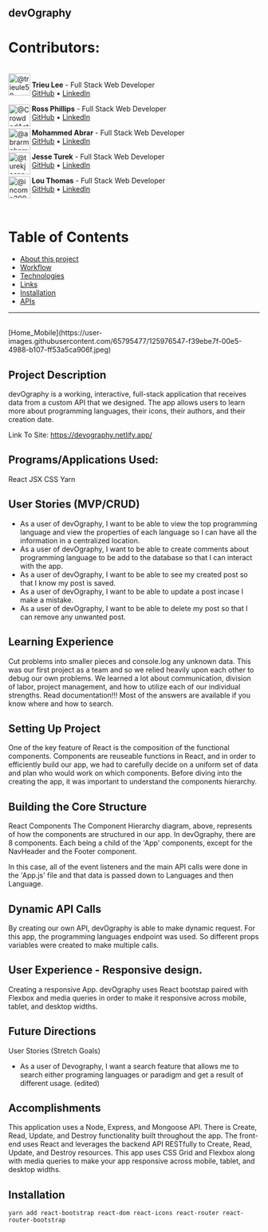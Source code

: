 ## devOgraphy

# Contributors:

<br />
<img  align="left" class="avatar avatar-user" src="https://avatars.githubusercontent.com/u/83842451?v=4" width="44" height="44" alt="@trieule50">

**Trieu Lee** - Full Stack Web Developer<br>
[GitHub](https://github.com/trieule50) • [LinkedIn](https://www.linkedin.com/in/trieule1/)

<img  align="left" class="avatar avatar-user" src="https://avatars.githubusercontent.com/u/65795477?v=4" width="44" height="44" alt="@CrowdedAstronaut">

**Ross Phillips** - Full Stack Web Developer<br>
[GitHub](https://github.com/CrowdedAstronaut) • [LinkedIn](https://www.linkedin.com/in/johnrossphillips/)

<img align="left" class="avatar avatar-user" src="https://avatars.githubusercontent.com/u/83424322?v=4" width="44" height="44" alt="@abrarmohammed109">

**Mohammed Abrar** - Full Stack Web Developer<br>
[GitHub](https://github.com/abrarmohammed109) • [LinkedIn](https://www.linkedin.com/in/abrarmohammed/)

<img align="left" class="avatar avatar-user" src="https://avatars.githubusercontent.com/u/77644242?v=4" width="44" height="44" alt="@turekjesse">

**Jesse Turek** - Full Stack Web Developer<br>
[GitHub](https://github.com/turekjesse) • [LinkedIn](https://www.linkedin.com/in/turekjesse/)

<img align="left" class="avatar avatar-user" src="https://avatars.githubusercontent.com/u/84121059?v=4" width="44" height="44" alt="@income3000">

**Lou Thomas** - Full Stack Web Developer<br>
[GitHub](https://github.com/income3000) • [LinkedIn](https://www.linkedin.com/in/lou-thomas/)

<br />

# Table of Contents

- [About this project](#about)
- [Workflow](#workflow)
- [Technologies](#technologies)
- [Links](#links)
- [Installation](#install)
- [APIs](#apis)

<hr />
<br />
[Home_Mobile](https://user-images.githubusercontent.com/65795477/125976547-f39ebe7f-00e5-4988-b107-ff53a5ca906f.jpeg)

## Project Description

devOgraphy is a working, interactive, full-stack application that receives data from a custom API that we designed. The app allows users to learn more about programming languages, their icons, their authors, and their creation date.

Link To Site: https://devography.netlify.app/

## Programs/Applications Used:

React
JSX
CSS
Yarn

## User Stories (MVP/CRUD)

- As a user of devOgraphy, I want to be able to view the top programming language and view the properties of each language so I can have all the information in a centralized location.
- As a user of devOgraphy, I want to be able to create comments about programming language to be add to the database so that I can interact with the app.
- As a user of devOgraphy, I want to be able to see my created post so that I know my post is saved.
- As a user of devOgraphy, I want to be able to update a post incase I make a mistake.
- As a user of devOgraphy, I want to be able to delete my post so that I can remove any unwanted post.

## Learning Experience

Cut problems into smaller pieces and console.log any unknown data. This was our first project as a team and so we relied heavily upon each other to debug our own problems. We learned a lot about communication, division of labor, project management, and how to utilize each of our individual strengths. Read documentation!!! Most of the answers are available if you know where and how to search.

## Setting Up Project

One of the key feature of React is the composition of the functional components. Components are reuseable functions in React, and in order to efficiently build our app, we had to carefully decide on a uniform set of data and plan who would work on which components. Before diving into the creating the app, it was important to understand the components hierarchy.

## Building the Core Structure

React Components
The Component Hierarchy diagram, above, represents of how the components are structured in our app. In devOgraphy, there are 8 components. Each being a child of the 'App' components, except for the NavHeader and the Footer component.

In this case, all of the event listeners and the main API calls were done in the 'App.js' file and that data is passed down to Languages and then Language.

## Dynamic API Calls

By creating our own API, devOgraphy is able to make dynamic request. For this app, the programming languages endpoint was used. So different props variables were created to make multiple calls.

## User Experience - Responsive design.

Creating a responsive App. devOgraphy uses React bootstap paired with Flexbox and media queries in order to make it responsive across mobile, tablet, and desktop widths.

## Future Directions

User Stories (Stretch Goals)

- As a user of Devography, I want a search feature that allows me to search either programing languages or paradigm and get a result of different usage. (edited)

## Accomplishments

This application uses a Node, Express, and Mongoose API. There is Create, Read, Update, and Destroy functionality built throughout the app. The front-end uses React and leverages the backend API RESTfully to Create, Read, Update, and Destroy resources. This app uses CSS Grid and Flexbox along with media queries to make your app responsive across mobile, tablet, and desktop widths.

## Installation

```
yarn add react-bootstrap react-dom react-icons react-router react-router-bootstrap

```
